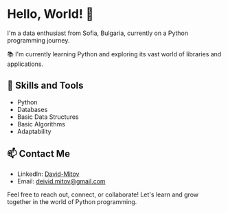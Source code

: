 # Hello, World! 👋

I'm a data enthusiast from Sofia, Bulgaria, currently on a Python programming journey. 

📚 I'm currently learning Python and exploring its vast world of libraries and applications.

## 🔧 Skills and Tools

- Python
- Databases
- Basic Data Structures
- Basic Algorithms
- Adaptability

## 📫 Contact Me

- LinkedIn: [David-Mitov](https://www.linkedin.com/in/david-mitov/)
- Email: deivid.mitov@gmail.com

Feel free to reach out, connect, or collaborate! Let's learn and grow together in the world of Python programming.
